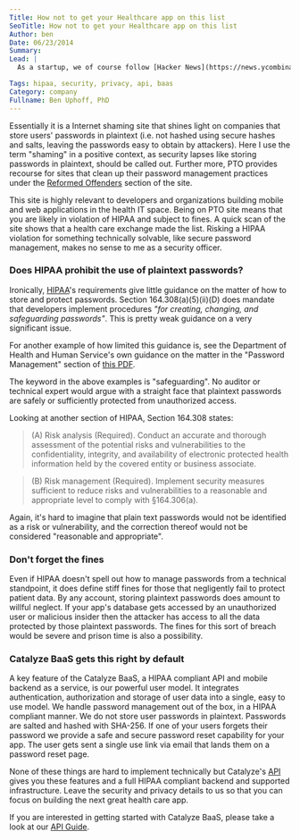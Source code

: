 ```yaml
---
Title: How not to get your Healthcare app on this list
SeoTitle: How not to get your Healthcare app on this list
Author: ben
Date: 06/23/2014
Summary: 
Lead: |
  As a startup, we of course follow [Hacker News](https://news.ycombinator.com/) religiously. Over the weekend, [Plain Text Offenders](http://plaintextoffenders.com/) (PTO) made the top slot. You can follow the discussion [here](https://news.ycombinator.com/item?id=7927123).

Tags: hipaa, security, privacy, api, baas
Category: company
Fullname: Ben Uphoff, PhD
---
```

Essentially it is a Internet shaming site that shines light on companies that store users' passwords in plaintext (i.e. not hashed using secure hashes and salts, leaving the passwords easy to obtain by attackers).
Here I use the term "shaming" in a positive context, as security lapses like storing passwords in plaintext, should be called out. Further more, PTO provides recourse for sites that clean up their password management practices under the [Reformed Offenders](http://plaintextoffenders.com/reformed) section of the site.

This site is highly relevant to developers and organizations building mobile and web applications in the health IT space. Being on PTO site means that you are likely in violation of HIPAA and subject to fines. A quick scan of the site shows that a health care exchange made the list. Risking a HIPAA violation for something technically solvable, like secure password management, makes no sense to me as a security officer.

### Does HIPAA prohibit the use of plaintext passwords?
Ironically, [HIPAA](http://www.hhs.gov/ocr/privacy/)'s requirements give little guidance on the matter of how to store and protect passwords. Section 164.308(a)(5)(ii)(D) does mandate that developers implement procedures *"for creating, changing, and safeguarding passwords"*. This is  pretty weak guidance on a very significant issue.

For another example of how limited this guidance is, see the Department of Health and Human Service's own guidance on the matter in the "Password Management" section of [this PDF](http://www.hhs.gov/ocr/privacy/hipaa/administrative/securityrule/adminsafeguards.pdf).

The keyword in the above examples is "safeguarding". No auditor or technical expert would argue with a straight face that plaintext passwords are safely or sufficiently protected from unauthorized access.

Looking at another section of HIPAA, Section 164.308 states:

> (A) Risk analysis (Required). Conduct an accurate and thorough assessment of the potential risks and vulnerabilities to the confidentiality, integrity, and availability of electronic protected health information held by the covered entity or business associate.

> (B) Risk management (Required). Implement security measures sufficient to reduce risks and vulnerabilities to a reasonable and appropriate level to comply with §164.306(a).

Again, it's hard to imagine that plain text passwords would not be identified as a risk or vulnerability, and the correction thereof would not be considered "reasonable and appropriate".

### Don't forget the fines
Even if HIPAA doesn't spell out how to manage passwords from a technical standpoint, it does define stiff fines for those that negligently fail to protect patient data. By any account, storing plaintext passwords does amount to willful neglect. If your app's database gets accessed by an unauthorized user or malicious insider then the attacker has access to all the data protected by those plaintext passwords. The fines for this sort of breach would be severe and prison time is also a possibility.

### Catalyze BaaS gets this right by default
A key feature of the Catalyze BaaS, a HIPAA compliant API and mobile backend as a service, is our powerful user model. It integrates authentication, authorization and storage of user data into a single, easy to use model.
We handle password management out of the box, in a HIPAA compliant manner. We do not store user passwords in plaintext. Passwords are salted and hashed with SHA-256. If one of your users forgets their password we provide a safe and secure password reset capability for your app. The user gets sent a single use link via email that lands them on a password reset page.

None of these things are hard to implement technically but Catalyze's [API](https://docs.catalyze.io/api/latest/) gives you these features and a full HIPAA compliant backend and supported infrastructure. Leave the security and privacy details to us so that you can focus on building the next great health care app.

If you are interested in getting started with Catalyze BaaS, please take a look at our [API Guide](https://docs.catalyze.io/guides/api/latest/).

